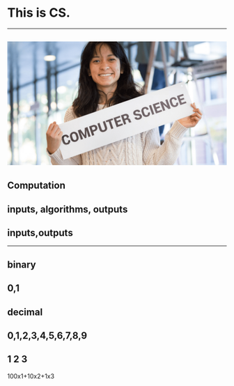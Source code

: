 # This is CS.
---
![](assets/CS_bg.png)
---
## Computation
inputs, algorithms, outputs
---
## inputs,outputs
---
## binary
0,1
---
## decimal
0,1,2,3,4,5,6,7,8,9
---
## 1 2 3
100x1+10x2+1x3
